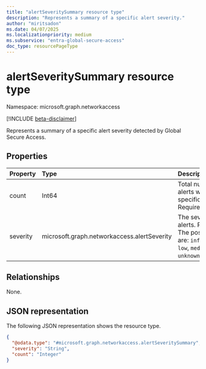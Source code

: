 ```yaml
---
title: "alertSeveritySummary resource type"
description: "Represents a summary of a specific alert severity."
author: "miritsadon"
ms.date: 04/07/2025
ms.localizationpriority: medium
ms.subservice: "entra-global-secure-access"
doc_type: resourcePageType
---
```


# alertSeveritySummary resource type

Namespace: microsoft.graph.networkaccess

[!INCLUDE [beta-disclaimer](../../includes/beta-disclaimer.md)]

Represents a summary of a specific alert severity detected by Global Secure Access.

## Properties
|Property|Type|Description|
|:---|:---|:---|
|count|Int64|Total number of alerts with this specific severity. Required.|
|severity|microsoft.graph.networkaccess.alertSeverity|The severity of the alerts. Required. The possible values are: `informational`, `low`, `medium`, `high`, `unknownFutureValue`.|

## Relationships
None.

## JSON representation
The following JSON representation shows the resource type.
<!-- {
  "blockType": "resource",
  "@odata.type": "microsoft.graph.networkaccess.alertSeveritySummary"
}
-->
``` json
{
  "@odata.type": "#microsoft.graph.networkaccess.alertSeveritySummary",
  "severity": "String",
  "count": "Integer"
}
```
